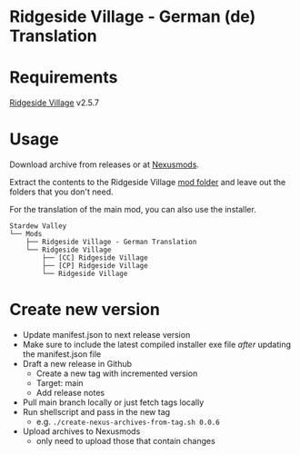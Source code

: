 # Ridgeside Village - German (de) Translation

# Requirements

[Ridgeside Village](https://www.nexusmods.com/stardewvalley/mods/7286) v2.5.7

# Usage

Download archive from releases or at [Nexusmods](https://www.nexusmods.com/stardewvalley/mods/TODO).

Extract the contents to the Ridgeside Village [mod folder](https://ridgeside.fandom.com/wiki/Install_Guide#First-time_install) and leave out the folders that you don't need.

For the translation of the main mod, you can also use the installer.

```
Stardew Valley
└── Mods
    ├── Ridgeside Village - German Translation
    └── Ridgeside Village
        ├── [CC] Ridgeside Village
        ├── [CP] Ridgeside Village
        └── Ridgeside Village
```

# Create new version

- Update manifest.json to next release version
- Make sure to include the latest compiled installer exe file *after* updating the manifest.json file
- Draft a new release in Github
  - Create a new tag with incremented version
  - Target: main
  - Add release notes
- Pull main branch locally or just fetch tags locally
- Run shellscript and pass in the new tag
  - e.g. `./create-nexus-archives-from-tag.sh 0.0.6`
- Upload archives to Nexusmods
  - only need to upload those that contain changes
